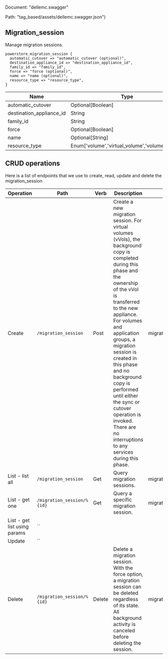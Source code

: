 Document: "dellemc.swagger"


Path: "tag_based/assets/dellemc.swagger.json")

## Migration_session

Manage migration sessions.

```puppet
powerstore_migration_session {
  automatic_cutover => "automatic_cutover (optional)",
  destination_appliance_id => "destination_appliance_id",
  family_id => "family_id",
  force => "force (optional)",
  name => "name (optional)",
  resource_type => "resource_type",
}
```

| Name        | Type           | Required       |
| ------------- | ------------- | ------------- |
|automatic_cutover | Optional[Boolean] | false |
|destination_appliance_id | String | true |
|family_id | String | true |
|force | Optional[Boolean] | false |
|name | Optional[String] | false |
|resource_type | Enum['volume','virtual_volume','volume_group'] | true |



## CRUD operations

Here is a list of endpoints that we use to create, read, update and delete the migration_session

| Operation | Path | Verb | Description | OperationID |
| ------------- | ------------- | ------------- | ------------- | ------------- |
|Create|`/migration_session`|Post|Create a new migration session. For virtual volumes (vVols), the background copy is completed during this phase and the ownership of the vVol is transferred to the new appliance. For volumes and application groups, a migration session is created in this phase and no background copy is performed until either the sync or cutover operation is invoked. There are no interruptions to any services during this phase.|migration_session_create|
|List - list all|`/migration_session`|Get|Query migration sessions.|migration_session_collection_query|
|List - get one|`/migration_session/%{id}`|Get|Query a specific migration session.|migration_session_instance_query|
|List - get list using params|``||||
|Update|``||||
|Delete|`/migration_session/%{id}`|Delete|Delete a migration session. With the force option, a migration session can be deleted regardless of its state. All background activity is canceled before deleting the session.|migration_session_delete|
